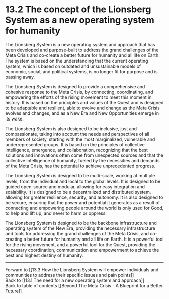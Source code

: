 # 13.2 The concept of the Lionsberg System as a new operating system for humanity

The Lionsberg System is a new operating system and approach that has been developed and purpose-built to address the grand challenges of the Meta Crisis and co-create a better future for humanity and all life on Earth. The system is based on the understanding that the current operating system, which is based on outdated and unsustainable models of economic, social, and political systems, is no longer fit for purpose and is passing away. 

The Lionsberg System is designed to provide a comprehensive and cohesive response to the Meta Crisis, by connecting, coordinating, and empowering the efforts of the rising movement to meet this moment in history. It is based on the principles and values of the Quest and is designed to be adaptable and resilient, able to evolve and change as the Meta Crisis evolves and changes, and as a New Era and New Opportunities emerge in its wake. 

The Lionsberg System is also designed to be inclusive, just and compassionate, taking into account the needs and perspectives of all members of society, starting with the most marginalized, vulnerable and underrepresented groups. It is based on the principles of collective intelligence, emergence, and collaboration, recognizing that the best solutions and innovations often come from unexpected sources and that the collective intelligence of humanity, fueled by the necessities and demands of the Meta Crisis, has the potential to achieve unprecedented progress.

The Lionsberg System is designed to be multi-scale, working at multiple levels, from the individual and local to the global levels. It is designed to be guided open-source and modular, allowing for easy integration and scalability. It is designed to be a decentralized and distributed system, allowing for greater resilience, security, and autonomy. It is also designed to be secure, ensuring that the power and potential it generates as a result of connecting and empowering people around the world is only used for Good, to help and lift up, and never to harm or oppress.  

The Lionsberg System is designed to be the backbone infrastructure and operating system of the New Era, providing the necessary infrastructure and tools for addressing the grand challenges of the Meta Crisis, and co-creating a better future for humanity and all life on Earth. It is a powerful tool for the rising movement, and a powerful tool for the Quest, providing the necessary coordination, communication and empowerment to achieve the best and highest destiny of humanity.

___

Forward to [[13.3 How the Lionsberg System will empower individuals and communities to address their specific issues and pain points]]    
Back to [[13.1 The need for a new operating system and approach]]    
Back to table of contents [[Beyond The Meta Crisis - A Blueprint for a Better Future]] 